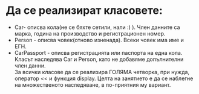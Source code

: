 # Да се реализират класовете:
* Car- oписва кола(не се бяхте сетили, нали :) ). Член данните са марка, година на производство и регистрационен номер.
* Person - описва човек(отново изненада). Всеки човек има име и ЕГН.
* CarPassport - описва регистрацията или паспорта на една кола. Класът наследява Car и Person, като не добавяме допълнителни член данни.
<br />За всички класове да се реализира ГОЛЯМА четворка, при нужда, оператор << и функция display.
Целта на занятието е да се наблегне на множественото наследяване, в по-приятния му вариант.
